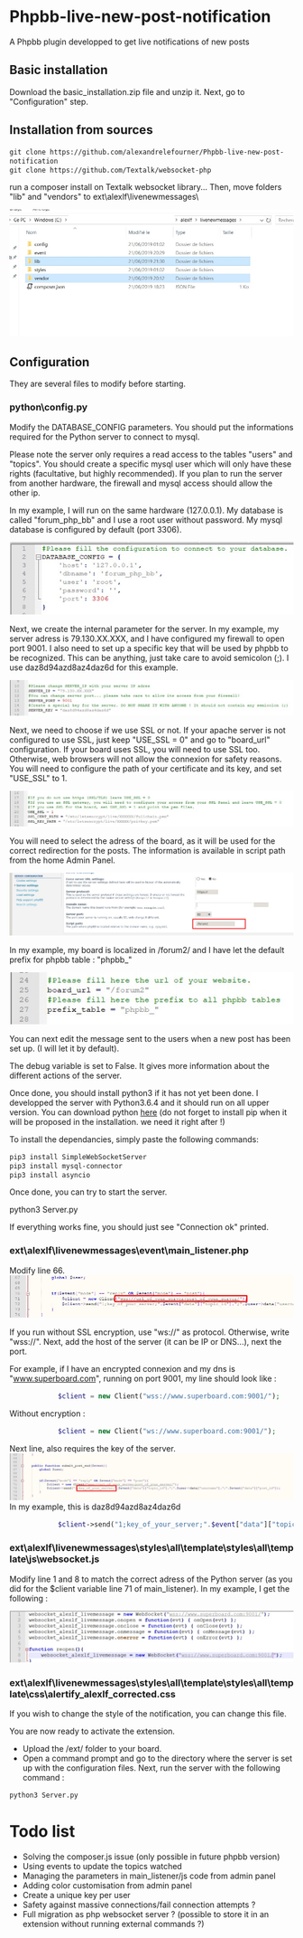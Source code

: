 # Phpbb-live-new-post-notification
A Phpbb plugin developped to get live notifications of new posts

## Basic installation
Download the basic_installation.zip file and unzip it.
Next, go to "Configuration" step.

## Installation from sources

`````
git clone https://github.com/alexandrelefourner/Phpbb-live-new-post-notification
git clone https://github.com/Textalk/websocket-php
`````

run a composer install on Textalk websocket library... Then, move folders "lib" and "vendors" to ext\alexlf\livenewmessages\

![alt text](img/img9.jpg)

## Configuration
They are several files to modify before starting.

### python\config.py

Modify the DATABASE_CONFIG parameters. You should put the informations required for the Python server to connect to mysql.

Please note the server only requires a read access to the tables "users" and "topics".
You should create a specific mysql user which will only have these rights (facultative, but highly recommended).
If you plan to run the server from another hardware, the firewall and mysql access should allow the other ip.

In my example, I will run on the same hardware (127.0.0.1). My database is called "forum_php_bb" and I use a root user without password. My mysql database is configured by default (port 3306).

![alt text](img/img3.jpg)

Next, we create the internal parameter for the server.
In my example, my server adress is 79.130.XX.XXX, and I have configured my firewall to open port 9001.
I also need to set up a specific key that will be used by phpbb to be recognized. This can be anything, just take care to avoid semicolon (;).
I use daz8d94azd8az4daz6d for this example.

![alt text](img/img4.jpg)

Next, we need to choose if we use SSL or not. If your apache server is not configured to use SSL, just keep "USE_SSL = 0" and go to "board_url" configuration.
If your board uses SSL, you will need to use SSL too. Otherwise, web browsers will not allow the connexion for safety reasons.
You will need to configure the path of your certificate and its key, and set "USE_SSL" to 1.

![alt text](img/img5.jpg)

You will need to select the adress of the board, as it will be used for the correct redirection for the posts.
The information is available in script path from the home Admin Panel.

![alt text](img/img6.jpg)

In my example, my board is localized in /forum2/ and I have let the default prefix for phpbb table : "phpbb_"

![alt text](img/img7.jpg)

You can next edit the message sent to the users when a new post has been set up. (I will let it by default).

The debug variable is set to False. It gives more information about the different actions of the server.

Once done, you should install python3 if it has not yet been done. I developped the server with Python3.6.4 and it should run on all upper version.
You can download python [here](https://www.python.org/downloads/) (do not forget to install pip when it will be proposed in the installation. we need it right after !)

To install the dependancies, simply paste the following commands:

`````
pip3 install SimpleWebSocketServer
pip3 install mysql-connector 
pip3 install asyncio
`````

Once done, you can try to start the server.

python3 Server.py

If everything works fine, you should just see "Connection ok" printed.

### ext\alexlf\livenewmessages\event\main_listener.php
Modify line 66.
![alt text](img/img1.jpg)

If you run without SSL encryption, use "ws://" as protocol. Otherwise, write "wss://".
Next, add the host of the server (it can be IP or DNS...), next the port.

For example, if I have an encrypted connexion and my dns is "www.superboard.com", running on port 9001, my line should look like :

`````php
			$client = new Client("wss://www.superboard.com:9001/");
`````
Without encryption :


`````php
			$client = new Client("ws://www.superboard.com:9001/");
`````

Next line, also requires the key of the server.
![alt text](img/img2.jpg)
In my example, this is daz8d94azd8az4daz6d


`````php
			$client->send("1;key_of_your_server;".$event["data"]["topic_id"].";".$user->data["username"].";".$event["data"]["post_id"]);
`````

### ext\alexlf\livenewmessages\styles\all\template\styles\all\template\js\websocket.js
Modify line 1 and 8 to match the correct adress of the Python server (as you did for the $client variable line 71 of main_listener).
In my example, I get the following :

![alt text](img/img8.jpg)

### ext\alexlf\livenewmessages\styles\all\template\styles\all\template\css\alertify_alexlf_corrected.css
If you wish to change the style of the notification, you can change this file.



You are now ready to activate the extension.
- Upload the /ext/ folder to your board.
- Open a command prompt and go to the directory where the server is set up with the configuration files. Next, run the server with the following command :

```cmd
python3 Server.py
```

			
# Todo list

- Solving the composer.js issue (only possible in future phpbb version)
- Using events to update the topics watched
- Managing the parameters in main_listener/js code from admin panel
- Adding color customisation from admin panel
- Create a unique key per user
- Safety against massive connections/fail connection attempts ?
- Full migration as php websocket server ? (possible to store it in an extension without running external commands ?)
